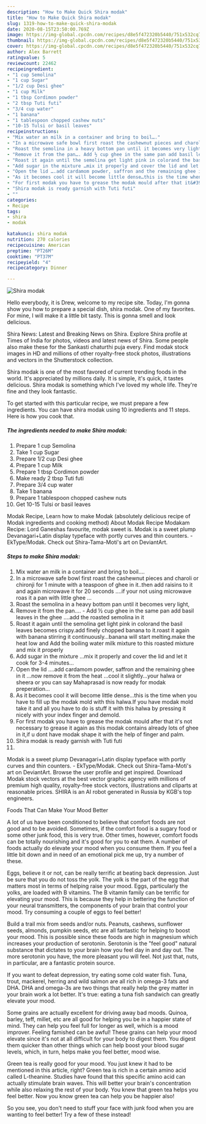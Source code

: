 ```yaml
---
description: "How to Make Quick Shira modak"
title: "How to Make Quick Shira modak"
slug: 1319-how-to-make-quick-shira-modak
date: 2020-08-15T23:50:00.769Z
image: https://img-global.cpcdn.com/recipes/d8e5f472320b5440/751x532cq70/shira-modak-recipe-main-photo.jpg
thumbnail: https://img-global.cpcdn.com/recipes/d8e5f472320b5440/751x532cq70/shira-modak-recipe-main-photo.jpg
cover: https://img-global.cpcdn.com/recipes/d8e5f472320b5440/751x532cq70/shira-modak-recipe-main-photo.jpg
author: Alex Barrett
ratingvalue: 5
reviewcount: 22462
recipeingredient:
- "1 cup Semolina"
- "1 cup Sugar"
- "1/2 cup Desi ghee"
- "1 cup Milk"
- "1 tbsp Cordimon powder"
- "2 tbsp Tuti futi"
- "3/4 cup water"
- "1 banana"
- "1 tablespoon chopped cashew nuts"
- "10-15 Tulsi or basil leaves"
recipeinstructions:
- "Mix water an milk in a container and bring to boil…."
- "In a microwave safe bowl first roast the cashewnut pieces and charoli or chironji for 1 minute with a teaspoon of ghee in it..then add raisins to it and again microwave it for 20 seconds ….if your not using microwave roas it a pan with little ghee …"
- "Roast the semolina in a heavy bottom pan until it becomes very light,"
- "Remove it from the pan…. Add ½ cup ghee in the same pan add basil leaves in the ghee ….add the roasted semolina in it"
- "Roast it again until the semolina get light pink in colorand the basil leaves becomes crispy.add finely chopped banana to it.roast it again with banana stirring it continuously…banana will start melting.make the heat low and Add the boiling water milk mixture to this roasted mixture and mix it properly"
- "Add sugar in the mixture …mix it properly and cover the lid and let it cook for 3-4 minutes…"
- "Open the lid ….add cardamom powder, saffron and the remaining ghee in it …now remove it from the heat …cool it slightly…your halwa or sheera or you can say Mahaprasad is now ready for modak preperation…"
- "As it becomes cool it will become little dense…this is the time when you have to fill up the modak mold with this halwa.If you have modak mold take it and all you have to do is stuff it with this halwa by pressing it nicely with your index finger and demold."
- "For first modak you have to grease the modak mould after that it&#39;s not necessary to grease it again as this modak contains already lots of ghee in it,if u dont have modak shape it with the help of finger and palm."
- "Shira modak is ready garnish with Tuti futi"
- ""
categories:
- Recipe
tags:
- shira
- modak

katakunci: shira modak 
nutrition: 270 calories
recipecuisine: American
preptime: "PT26M"
cooktime: "PT37M"
recipeyield: "4"
recipecategory: Dinner

---
```



![Shira modak](https://img-global.cpcdn.com/recipes/d8e5f472320b5440/751x532cq70/shira-modak-recipe-main-photo.jpg)

Hello everybody, it is Drew, welcome to my recipe site. Today, I'm gonna show you how to prepare a special dish, shira modak. One of my favorites. For mine, I will make it a little bit tasty. This is gonna smell and look delicious.

Shira News: Latest and Breaking News on Shira. Explore Shira profile at Times of India for photos, videos and latest news of Shira. Some people also make these for the Sankasti chaturthi puja every. Find modak stock images in HD and millions of other royalty-free stock photos, illustrations and vectors in the Shutterstock collection.

Shira modak is one of the most favored of current trending foods in the world. It's appreciated by millions daily. It is simple, it's quick, it tastes delicious. Shira modak is something which I've loved my whole life. They're fine and they look fantastic.


To get started with this particular recipe, we must prepare a few ingredients. You can have shira modak using 10 ingredients and 11 steps. Here is how you cook that.

<!--inarticleads1-->

##### The ingredients needed to make Shira modak:

1. Prepare 1 cup Semolina
1. Take 1 cup Sugar
1. Prepare 1/2 cup Desi ghee
1. Prepare 1 cup Milk
1. Prepare 1 tbsp Cordimon powder
1. Make ready 2 tbsp Tuti futi
1. Prepare 3/4 cup water
1. Take 1 banana
1. Prepare 1 tablespoon chopped cashew nuts
1. Get 10-15 Tulsi or basil leaves


Modak Recipe, Learn how to make Modak (absolutely delicious recipe of Modak ingredients and cooking method) About Modak Recipe Modakam Recipe: Lord Ganeshas favourite, modak sweet is. Modak is a sweet plump Devanagari+Latin display typeface with portly curves and thin counters. - EkType/Modak. Check out Shira-Tama-Moti&#39;s art on DeviantArt. 

<!--inarticleads2-->

##### Steps to make Shira modak:

1. Mix water an milk in a container and bring to boil….
1. In a microwave safe bowl first roast the cashewnut pieces and charoli or chironji for 1 minute with a teaspoon of ghee in it..then add raisins to it and again microwave it for 20 seconds ….if your not using microwave roas it a pan with little ghee …
1. Roast the semolina in a heavy bottom pan until it becomes very light,
1. Remove it from the pan…. - Add ½ cup ghee in the same pan add basil leaves in the ghee ….add the roasted semolina in it
1. Roast it again until the semolina get light pink in colorand the basil leaves becomes crispy.add finely chopped banana to it.roast it again with banana stirring it continuously…banana will start melting.make the heat low and Add the boiling water milk mixture to this roasted mixture and mix it properly
1. Add sugar in the mixture …mix it properly and cover the lid and let it cook for 3-4 minutes…
1. Open the lid ….add cardamom powder, saffron and the remaining ghee in it …now remove it from the heat …cool it slightly…your halwa or sheera or you can say Mahaprasad is now ready for modak preperation…
1. As it becomes cool it will become little dense…this is the time when you have to fill up the modak mold with this halwa.If you have modak mold take it and all you have to do is stuff it with this halwa by pressing it nicely with your index finger and demold.
1. For first modak you have to grease the modak mould after that it&#39;s not necessary to grease it again as this modak contains already lots of ghee in it,if u dont have modak shape it with the help of finger and palm.
1. Shira modak is ready garnish with Tuti futi
1. 


Modak is a sweet plump Devanagari+Latin display typeface with portly curves and thin counters. - EkType/Modak. Check out Shira-Tama-Moti&#39;s art on DeviantArt. Browse the user profile and get inspired. Download Modak stock vectors at the best vector graphic agency with millions of premium high quality, royalty-free stock vectors, illustrations and cliparts at reasonable prices. SHIRA is an AI robot generated in Russia by KGB&#39;s top engineers. 

Foods That Can Make Your Mood Better


A lot of us have been conditioned to believe that comfort foods are not good and to be avoided. Sometimes, if the comfort food is a sugary food or some other junk food, this is very true. Other times, however, comfort foods can be totally nourishing and it's good for you to eat them. A number of foods actually do elevate your mood when you consume them. If you feel a little bit down and in need of an emotional pick me up, try a number of these.

Eggs, believe it or not, can be really terrific at beating back depression. Just be sure that you do not toss the yolk. The yolk is the part of the egg that matters most in terms of helping raise your mood. Eggs, particularly the yolks, are loaded with B vitamins. The B vitamin family can be terrific for elevating your mood. This is because they help in bettering the function of your neural transmitters, the components of your brain that control your mood. Try consuming a couple of eggs to feel better!

Build a trail mix from seeds and/or nuts. Peanuts, cashews, sunflower seeds, almonds, pumpkin seeds, etc are all fantastic for helping to boost your mood. This is possible since these foods are high in magnesium which increases your production of serotonin. Serotonin is the "feel good" natural substance that dictates to your brain how you feel day in and day out. The more serotonin you have, the more pleasant you will feel. Not just that, nuts, in particular, are a fantastic protein source.

If you want to defeat depression, try eating some cold water fish. Tuna, trout, mackerel, herring and wild salmon are all rich in omega-3 fats and DHA. DHA and omega-3s are two things that really help the grey matter in your brain work a lot better. It's true: eating a tuna fish sandwich can greatly elevate your mood. 

Some grains are actually excellent for driving away bad moods. Quinoa, barley, teff, millet, etc are all good for helping you be in a happier state of mind. They can help you feel full for longer as well, which is a mood improver. Feeling famished can be awful! These grains can help your mood elevate since it's not at all difficult for your body to digest them. You digest them quicker than other things which can help boost your blood sugar levels, which, in turn, helps make you feel better, mood wise.

Green tea is really good for your mood. You just knew it had to be mentioned in this article, right? Green tea is rich in a certain amino acid called L-theanine. Studies have found that this specific amino acid can actually stimulate brain waves. This will better your brain's concentration while also relaxing the rest of your body. You knew that green tea helps you feel better. Now you know green tea can help you be happier also!

So you see, you don't need to stuff your face with junk food when you are wanting to feel better! Try a few of these instead!

